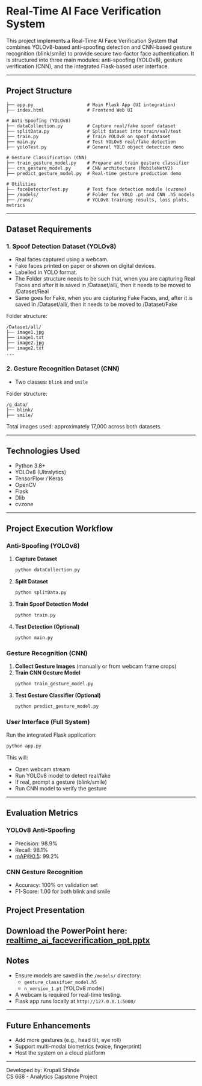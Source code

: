 # Real-Time AI Face Verification System

This project implements a Real-Time AI Face Verification System that combines YOLOv8-based anti-spoofing detection and CNN-based gesture recognition (blink/smile) to provide secure two-factor face authentication. It is structured into three main modules: anti-spoofing (YOLOv8), gesture verification (CNN), and the integrated Flask-based user interface.

---

## Project Structure
```
├── app.py                    # Main Flask App (UI integration)
├── index.html                # Frontend Web UI

# Anti-Spoofing (YOLOv8)
├── dataCollection.py         # Capture real/fake spoof dataset
├── splitData.py              # Split dataset into train/val/test
├── train.py                  # Train YOLOv8 on spoof dataset
├── main.py                   # Test YOLOv8 real/fake detection
├── yoloTest.py               # General YOLO object detection demo

# Gesture Classification (CNN)
├── train_gesture_model.py    # Prepare and train gesture classifier
├── cnn_gesture_model.py      # CNN architecture (MobileNetV2)
├── predict_gesture_model.py  # Real-time gesture prediction demo

# Utilities
├── faceDetectorTest.py       # Test face detection module (cvzone)
├── /models/                  # Folder for YOLO .pt and CNN .h5 models
├── /runs/                    # YOLOv8 training results, loss plots, metrics
```

---

## Dataset Requirements

### 1. Spoof Detection Dataset (YOLOv8)
- Real faces captured using a webcam.
- Fake faces printed on paper or shown on digital devices.
- Labelled in YOLO format.
- The Folder structure needs to be such that, when you are capturing Real Faces and after it is saved in /Dataset/all/, then it needs to be moved to /Dataset/Real
- Same goes for Fake, when you are capturing Fake Faces, and, after it is saved in /Dataset/all/, then it needs to be moved to /Dataset/Fake

Folder structure:
```
/Dataset/all/
├── image1.jpg
├── image1.txt
├── image2.jpg
├── image2.txt
...
```

### 2. Gesture Recognition Dataset (CNN)
- Two classes: `blink` and `smile`

Folder structure:
```
/g_data/
├── blink/
├── smile/
```

Total images used: approximately 17,000 across both datasets.

---

## Technologies Used
- Python 3.8+
- YOLOv8 (Ultralytics)
- TensorFlow / Keras
- OpenCV
- Flask
- Dlib
- cvzone

---

## Project Execution Workflow

### Anti-Spoofing (YOLOv8)
1. **Capture Dataset**
   ```bash
   python dataCollection.py
   ```
2. **Split Dataset**
   ```bash
   python splitData.py
   ```
3. **Train Spoof Detection Model**
   ```bash
   python train.py
   ```
4. **Test Detection (Optional)**
   ```bash
   python main.py
   ```

### Gesture Recognition (CNN)
1. **Collect Gesture Images** (manually or from webcam frame crops)
2. **Train CNN Gesture Model**
   ```bash
   python train_gesture_model.py
   ```
3. **Test Gesture Classifier (Optional)**
   ```bash
   python predict_gesture_model.py
   ```

### User Interface (Full System)
Run the integrated Flask application:
```bash
python app.py
```

This will:
- Open webcam stream
- Run YOLOv8 model to detect real/fake
- If real, prompt a gesture (blink/smile)
- Run CNN model to verify the gesture

---

## Evaluation Metrics

### YOLOv8 Anti-Spoofing
- Precision: 98.9%
- Recall: 98.1%
- mAP@0.5: 99.2%

### CNN Gesture Recognition
- Accuracy: 100% on validation set
- F1-Score: 1.00 for both blink and smile

## Project Presentation

Download the PowerPoint here:
[realtime_ai_faceverification_ppt.pptx](./realtime_ai_faceverification_ppt.pptx)
---

## Notes
- Ensure models are saved in the `/models/` directory:
  - `gesture_classifier_model.h5`
  - `n_version_1.pt` (YOLOv8 model)
- A webcam is required for real-time testing.
- Flask app runs locally at `http://127.0.0.1:5000/`

---

## Future Enhancements
- Add more gestures (e.g., head tilt, eye roll)
- Support multi-modal biometrics (voice, fingerprint)
- Host the system on a cloud platform

---

Developed by: Krupali Shinde  
CS 668 - Analytics Capstone Project
